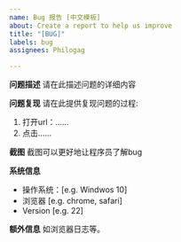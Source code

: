```yaml
---
name: Bug 报告 [中文模板]
about: Create a report to help us improve
title: "[BUG]"
labels: bug
assignees: Philogag

---
```


**问题描述**
请在此描述问题的详细内容

**问题复现**
请在此提供复现问题的过程:
1. 打开url：……
2. 点击……

**截图**
截图可以更好地让程序员了解bug

**系统信息**
 - 操作系统：[e.g. Windwos 10]
 - 浏览器 [e.g. chrome, safari]
 - Version [e.g. 22]

**额外信息**
如浏览器日志等。
